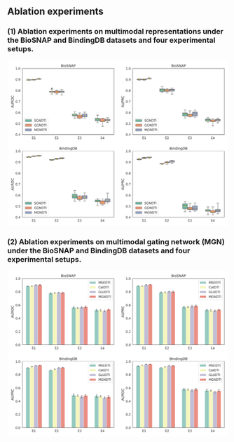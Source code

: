 ## Ablation experiments

### (1) Ablation experiments on multimodal representations under the BioSNAP and BindingDB datasets and four experimental setups.
![ablation_multimodal](./Ablation_multimodal.png)

### (2) Ablation experiments on multimodal gating network (MGN) under the BioSNAP and BindingDB datasets and four experimental setups.
![](./Ablation_MGN.png)
